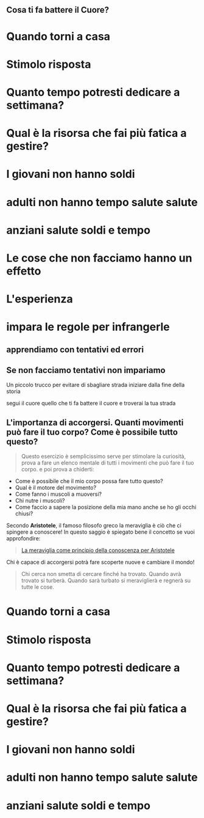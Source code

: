 ## Cosa ti fa battere il Cuore? 


# Quando torni a casa
# Stimolo risposta 

# Quanto tempo potresti dedicare a settimana?

# Qual è la risorsa che fai più fatica a gestire?

# I giovani non hanno soldi

# adulti non hanno tempo  salute salute
# anziani salute soldi e tempo


# Le cose che non facciamo hanno un effetto

# L'esperienza

# impara le regole per infrangerle

## apprendiamo con tentativi ed errori

## Se non facciamo tentativi non impariamo

Un piccolo trucco per evitare di sbagliare strada iniziare dalla fine della storia

segui il cuore quello che ti fa battere il cuore e troverai la tua strada

## L'importanza di accorgersi. Quanti movimenti può fare il tuo corpo? Come è possibile tutto questo?

> Questo esercizio è semplicissimo serve per stimolare la curiosità, prova a fare un elenco mentale di tutti i movimenti che può fare il tuo corpo.
> e poi prova a chiderti:

- Come è possibile che il mio corpo possa fare tutto questo?
- Qual è il motore del movimento?
- Come fanno i muscoli a muoversi?
- Chi nutre i muscoli?
- Come faccio a sapere la posizione della mia mano anche se ho gli occhi chiusi?

Secondo **Aristotele**, il famoso filosofo greco la meraviglia è ciò che ci spingere a conoscere!
In questo saggio è spiegato bene il concetto se vuoi approfondire:

> [La meraviglia come principio della conoscenza per Aristotele](http://www.gallito.eu/la-meraviglia-come-principio-della-conoscenza-per-aristotele/)

Chi è capace di accorgersi potrà fare scoperte nuove e cambiare il mondo!

> Chi cerca non smetta di cercare finché ha trovato. Quando avrà trovato si turberà. Quando sarà turbato si meraviglierà e regnerà su tutte le cose.

# Quando torni a casa

# Stimolo risposta

# Quanto tempo potresti dedicare a settimana?

# Qual è la risorsa che fai più fatica a gestire?

# I giovani non hanno soldi

# adulti non hanno tempo salute salute

# anziani salute soldi e tempo

<!-- cuore
-->
